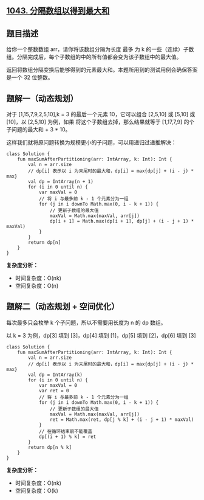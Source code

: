 ## [1043. 分隔数组以得到最大和](https://leetcode.cn/problems/partition-array-for-maximum-sum/description/)

## 题目描述

给你一个整数数组 arr，请你将该数组分隔为长度 最多 为 k 的一些（连续）子数组。分隔完成后，每个子数组的中的所有值都会变为该子数组中的最大值。

返回将数组分隔变换后能够得到的元素最大和。本题所用到的测试用例会确保答案是一个 32 位整数。

## 题解一（动态规划）

对于 [1,15,7,9,2,5,10],k = 3 的最后一个元素 10，它可以组合 [2,5,10] 或 [5,10] 或 [10]，以 [2,5,10] 为例，如果
将这个子数组去掉，那么结果就等于 [1,17,7,9] 的个子问题的最大和 + 3 * 10。

这样我们就将原问题转换为规模更小的子问题，可以用递归过递推解决：

```
class Solution {
    fun maxSumAfterPartitioning(arr: IntArray, k: Int): Int {
        val n = arr.size
        // dp[i] 表示以 i 为末尾时的最大和，dp[i] = max{dp[j] + (i - j) * max}
        val dp = IntArray(n + 1)
        for (i in 0 until n) {
            var maxVal = 0
            // 将 i 与最多前 k - 1 个元素分为一组
            for (j in i downTo Math.max(0, i - k + 1)) {
                // 更新子数组的最大值
                maxVal = Math.max(maxVal, arr[j])
                dp[i + 1] = Math.max(dp[i + 1], dp[j] + (i - j + 1) * maxVal)
            }
        }
        return dp[n]
    }
}
```

**复杂度分析：**
- 时间复杂度：O(nk)
- 空间复杂度：O(n)

## 题解二（动态规划 + 空间优化）

每次最多只会枚举 k 个子问题，所以不需要用长度为 n 的 dp 数组。

以 k = 3 为例，dp[3] 填到 [3]，dp[4] 填到 [1]，dp[5] 填到 [2]，dp[6] 填到 [3]

```
class Solution {
    fun maxSumAfterPartitioning(arr: IntArray, k: Int): Int {
        val n = arr.size
        // dp[i] 表示以 i 为末尾时的最大和，dp[i] = max{dp[j] + (i - j) * max}
        val dp = IntArray(k)
        for (i in 0 until n) {
            var maxVal = 0
            var ret = 0
            // 将 i 与最多前 k - 1 个元素分为一组
            for (j in i downTo Math.max(0, i - k + 1)) {
                // 更新子数组的最大值
                maxVal = Math.max(maxVal, arr[j])
                ret = Math.max(ret, dp[j % k] + (i - j + 1) * maxVal)
            }
            // 在循环结束前不能覆盖
            dp[(i + 1) % k] = ret
        }
        return dp[n % k]
    }
}
```

**复杂度分析：**
- 时间复杂度：O(nk)
- 空间复杂度：O(k)
